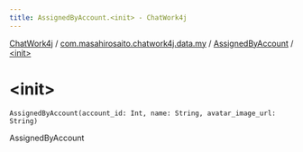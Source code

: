 ```yaml
---
title: AssignedByAccount.<init> - ChatWork4j
---
```


[ChatWork4j](../../index.md) / [com.masahirosaito.chatwork4j.data.my](../index.md) / [AssignedByAccount](index.md) / [&lt;init&gt;](.)

# &lt;init&gt;

`AssignedByAccount(account_id: Int, name: String, avatar_image_url: String)`

AssignedByAccount


